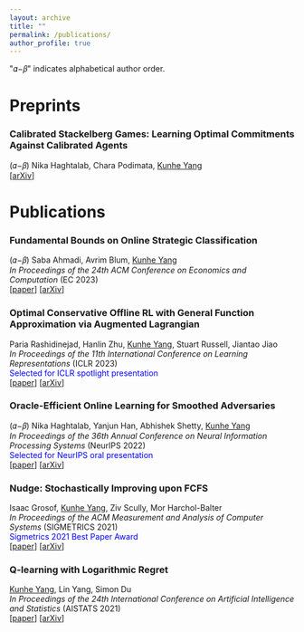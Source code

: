 ```yaml
---
layout: archive
title: ""
permalink: /publications/
author_profile: true
---
```

"𝛼−𝛽" indicates alphabetical author order.

# Preprints

### Calibrated Stackelberg Games: Learning Optimal Commitments Against Calibrated Agents
(𝛼−𝛽) Nika Haghtalab, Chara Podimata, <u>Kunhe Yang</u>  
[[arXiv](https://arxiv.org/abs/2306.02704)]  

# Publications

### Fundamental Bounds on Online Strategic Classification
(𝛼−𝛽) Saba Ahmadi, Avrim Blum, <u>Kunhe Yang</u>  
*In Proceedings of the 24th ACM Conference on Economics and Computation* (EC 2023)  
[[paper](https://dl.acm.org/doi/10.1145/3580507.3597818)] [[arXiv](https://arxiv.org/abs/2302.12355)]  

### Optimal Conservative Offline RL with General Function Approximation via Augmented Lagrangian
Paria Rashidinejad, Hanlin Zhu, <u>Kunhe Yang</u>, Stuart Russell, Jiantao Jiao  
*In Proceedings of the 11th International Conference on Learning Representations* (ICLR 2023)  
<span style="color:blue">Selected for ICLR spotlight presentation</span>  
[[paper](https://openreview.net/pdf?id=ZsvWb6mJnMv)] [[arXiv](https://arxiv.org/abs/2211.00716)]  

### Oracle-Efficient Online Learning for Smoothed Adversaries
(𝛼−𝛽) Nika Haghtalab, Yanjun Han, Abhishek Shetty, <u>Kunhe Yang</u>  
*In Proceedings of the 36th Annual Conference on Neural Information Processing Systems* (NeurIPS 2022)  
<span style="color:blue">Selected for NeurIPS oral presentation</span>  
[[paper](https://papers.nips.cc/paper_files/paper/2022/hash/1a04df6a405210aab4986994b873db9b-Abstract-Conference.html)] [[arXiv](https://arxiv.org/abs/2202.08549)]  


### Nudge: Stochastically Improving upon FCFS
Isaac Grosof, <u>Kunhe Yang</u>, Ziv Scully, Mor Harchol-Balter  
*In Proceedings of the ACM Measurement and Analysis of Computer Systems* (SIGMETRICS 2021)  
<span style="color:blue">Sigmetrics 2021 Best Paper Award</span>  
[[paper](https://dl.acm.org/doi/abs/10.1145/3410220.3460102)] [[arXiv](https://arxiv.org/abs/2106.01492)]  


### Q-learning with Logarithmic Regret
<u>Kunhe Yang</u>, Lin Yang, Simon Du  
*In Proceedings of the 24th International Conference on Artificial Intelligence and Statistics* (AISTATS 2021)  
[[paper](https://proceedings.mlr.press/v130/yang21b.html)] [[arXiv](https://arxiv.org/abs/2006.09118)]